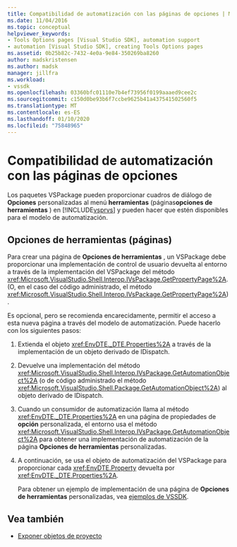 ```yaml
---
title: Compatibilidad de automatización con las páginas de opciones | Microsoft Docs
ms.date: 11/04/2016
ms.topic: conceptual
helpviewer_keywords:
- Tools Options pages [Visual Studio SDK], automation support
- automation [Visual Studio SDK], creating Tools Options pages
ms.assetid: 0b25b82c-7432-4e0a-9e84-350269ba8260
author: madskristensen
ms.author: madsk
manager: jillfra
ms.workload:
- vssdk
ms.openlocfilehash: 03360bfc01110e7b4ef73956f0199aaaed9cee2c
ms.sourcegitcommit: c150d0be93b6f7ccbe9625b41a437541502560f5
ms.translationtype: MT
ms.contentlocale: es-ES
ms.lasthandoff: 01/10/2020
ms.locfileid: "75848965"
---
```

# <a name="automation-support-for-options-pages"></a>Compatibilidad de automatización con las páginas de opciones
Los paquetes VSPackage pueden proporcionar cuadros de diálogo de **Opciones** personalizadas al menú **herramientas** (páginas**opciones de herramientas** ) en [!INCLUDE[vsprvs](../../code-quality/includes/vsprvs_md.md)] y pueden hacer que estén disponibles para el modelo de automatización.

## <a name="tools-options-pages"></a>Opciones de herramientas (páginas)
 Para crear una página de **Opciones de herramientas** , un VSPackage debe proporcionar una implementación de control de usuario devuelta al entorno a través de la implementación del VSPackage del método <xref:Microsoft.VisualStudio.Shell.Interop.IVsPackage.GetPropertyPage%2A>. (O, en el caso del código administrado, el método <xref:Microsoft.VisualStudio.Shell.Interop.IVsPackage.GetPropertyPage%2A>).

 Es opcional, pero se recomienda encarecidamente, permitir el acceso a esta nueva página a través del modelo de automatización. Puede hacerlo con los siguientes pasos:

1. Extienda el objeto <xref:EnvDTE._DTE.Properties%2A> a través de la implementación de un objeto derivado de IDispatch.

2. Devuelve una implementación del método <xref:Microsoft.VisualStudio.Shell.Interop.IVsPackage.GetAutomationObject%2A> (o de código administrado el método <xref:Microsoft.VisualStudio.Shell.Package.GetAutomationObject%2A>) al objeto derivado de IDispatch.

3. Cuando un consumidor de automatización llama al método <xref:EnvDTE._DTE.Properties%2A> en una página de propiedades de **opción** personalizada, el entorno usa el método <xref:Microsoft.VisualStudio.Shell.Interop.IVsPackage.GetAutomationObject%2A> para obtener una implementación de automatización de la página **Opciones de herramientas** personalizadas.

4. A continuación, se usa el objeto de automatización del VSPackage para proporcionar cada <xref:EnvDTE.Property> devuelta por <xref:EnvDTE._DTE.Properties%2A>.

   Para obtener un ejemplo de implementación de una página de **Opciones de herramientas** personalizadas, vea [ejemplos de VSSDK](https://github.com/Microsoft/VSSDK-Extensibility-Samples).

## <a name="see-also"></a>Vea también
- [Exponer objetos de proyecto](../../extensibility/internals/exposing-project-objects.md)
